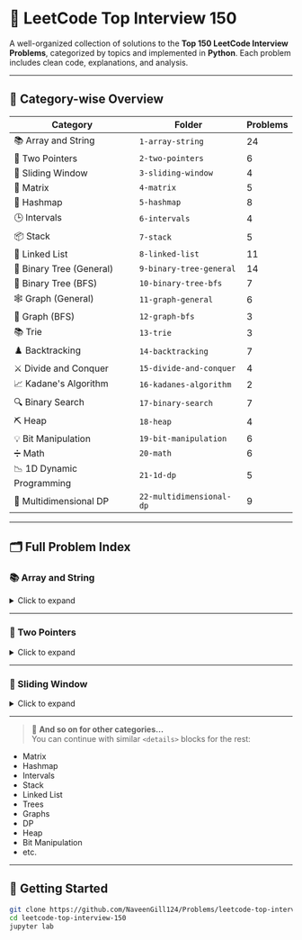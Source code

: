 # 📘 LeetCode Top Interview 150

A well-organized collection of solutions to the **Top 150 LeetCode Interview Problems**, categorized by topics and implemented in **Python**. Each problem includes clean code, explanations, and analysis.

---

## 🧭 Category-wise Overview

| Category                          | Folder                         | Problems |
|----------------------------------|--------------------------------|----------|
| 📚 Array and String              | `1-array-string`               | 24       |
| 👣 Two Pointers                  | `2-two-pointers`               | 6        |
| 📐 Sliding Window                | `3-sliding-window`             | 4        |
| 🔢 Matrix                        | `4-matrix`                     | 5        |
| 🧾 Hashmap                       | `5-hashmap`                    | 8        |
| 🕒 Intervals                     | `6-intervals`                  | 4        |
| 📦 Stack                         | `7-stack`                      | 5        |
| 🔗 Linked List                   | `8-linked-list`                | 11       |
| 🌳 Binary Tree (General)         | `9-binary-tree-general`        | 14       |
| 🌲 Binary Tree (BFS)            | `10-binary-tree-bfs`           | 7        |
| 🕸️ Graph (General)             | `11-graph-general`             | 6        |
| 🧭 Graph (BFS)                  | `12-graph-bfs`                 | 3        |
| 📚 Trie                          | `13-trie`                      | 3        |
| ♟️ Backtracking                 | `14-backtracking`              | 7        |
| ⚔️ Divide and Conquer          | `15-divide-and-conquer`        | 4        |
| 📈 Kadane's Algorithm            | `16-kadanes-algorithm`         | 2        |
| 🔍 Binary Search                | `17-binary-search`             | 7        |
| ⛏️ Heap                         | `18-heap`                      | 4        |
| 💡 Bit Manipulation             | `19-bit-manipulation`          | 6        |
| ➗ Math                          | `20-math`                      | 6        |
| 📉 1D Dynamic Programming       | `21-1d-dp`                     | 5        |
| 🧮 Multidimensional DP           | `22-multidimensional-dp`       | 9        |

---

## 🗂️ Full Problem Index

### 📚 Array and String

<details><summary>Click to expand</summary>

| #  | Problem Name                                                 | File |
|----|--------------------------------------------------------------|------|
| 1  | Merge Sorted Array                                           | [📘](./1-array-string/1-merge-sorted-array.ipynb) |
| 2  | Remove Element                                               | [📘](./1-array-string/2-remove-element.ipynb) |
| 3  | Remove Duplicates from Sorted Array                          | [📘](./1-array-string/3-remove-duplicates-from-sorted-array.ipynb) |
| 4  | Remove Duplicates from Sorted Array II                       | [📘](./1-array-string/4-remove-duplicates-from-sorted-array-ii.ipynb) |
| 5  | Majority Element                                              | [📘](./1-array-string/5-majority-element.ipynb) |
| 6  | Rotate Array                                                  | [📘](./1-array-string/6-rotate-array.ipynb) |
| 7  | Best Time to Buy and Sell Stock                               | [📘](./1-array-string/7-best-time-to-buy-and-sell-stock.ipynb) |
| 8  | Best Time to Buy and Sell Stock II                            | [📘](./1-array-string/8-best-time-to-buy-and-sell-stock-ii.ipynb) |
| 9  | Jump Game                                                     | [📘](./1-array-string/9-jump-game.ipynb) |
| 10 | Jump Game II                                                  | [📘](./1-array-string/10-jump-game-ii.ipynb) |
| 11 | H-Index                                                       | [📘](./1-array-string/11-h-index.ipynb) |
| 12 | Insert Delete Get Random O(1)                                 | [📘](./1-array-string/12-insert-delete-get-random-O1.ipynb) |
| 13 | Product of Array Except Self                                  | [📘](./1-array-string/13-product-of-array-except-self.ipynb) |
| 14 | Gas Station                                                   | [📘](./1-array-string/14-gas-station.ipynb) |
| 15 | Candy                                                         | [📘](./1-array-string/15-candy.ipynb) |
| 16 | Trapping Rain Water                                           | [📘](./1-array-string/16-trapping-rain-water.ipynb) |
| 17 | Roman to Integer                                              | [📘](./1-array-string/17-roman-to-integer.ipynb) |
| 18 | Integer to Roman                                              | [📘](./1-array-string/18-integer-to-roman.ipynb) |
| 19 | Length of Last Word                                           | [📘](./1-array-string/19-length-of-last-word.ipynb) |
| 20 | Longest Common Prefix                                         | [📘](./1-array-string/20-longest-common-prefix.ipynb) |
| 21 | Reverse Words in a String                                     | [📘](./1-array-string/21-reverse-words-in-a-string.ipynb) |
| 22 | Zigzag Conversion                                             | [📘](./1-array-string/22-zigzag-conversion.ipynb) |
| 23 | Find Index of First Occurrence in a String                    | [📘](./1-array-string/23-find-the-index-of-the-first-occurrence-in-a-string.ipynb) |
| 24 | Text Justification                                            | [📘](./1-array-string/24-text-justification.ipynb) |

</details>

---

### 👣 Two Pointers
<details><summary>Click to expand</summary>

| #   | Problem Name                             | File |
|------|------------------------------------------|------|
| 25  | Valid Palindrome                         | [📘](./2-two-pointers/25-valid-palindrome.ipynb) |
| 26  | Is Subsequence                           | [📘](./2-two-pointers/26-is-subsequence.ipynb) |
| 27  | Container With Most Water                | [📘](./2-two-pointers/27-container-with-most-water.ipynb) |
| 28  | Two Sum II - Input Array Is Sorted       | [📘](./2-two-pointers/28-two-sum-ii-input-array-is-sorted.ipynb) |
| 29  | Three Sum                                | [📘](./2-two-pointers/29-three-sum.ipynb) |
| 30  | Happy Number                             | [📘](./2-two-pointers/30-happy-number.ipynb) |

</details>

---

### 📐 Sliding Window
<details><summary>Click to expand</summary>

| #   | Problem Name                                  | File |
|------|-----------------------------------------------|------|
| 31  | Longest Substring Without Repeating Characters | [📘](./3-sliding-window/31-longest-substring-without-repeating-characters.ipynb) |
| 32  | Minimum Window Substring                       | [📘](./3-sliding-window/32-minimum-window-substring.ipynb) |
| 33  | Substring with Concatenation of All Words      | [📘](./3-sliding-window/33-substring-with-concatenation-of-all-words.ipynb) |
| 34  | Minimum Size Subarray Sum                      | [📘](./3-sliding-window/34-minimum-size-subarray-sum.ipynb) |

</details>

---

> 🔽 **And so on for other categories…**  
You can continue with similar `<details>` blocks for the rest:
- Matrix
- Hashmap
- Intervals
- Stack
- Linked List
- Trees
- Graphs
- DP
- Heap
- Bit Manipulation
- etc.

---

## 🚀 Getting Started

```bash
git clone https://github.com/NaveenGill124/Problems/leetcode-top-interview-150.git
cd leetcode-top-interview-150
jupyter lab
